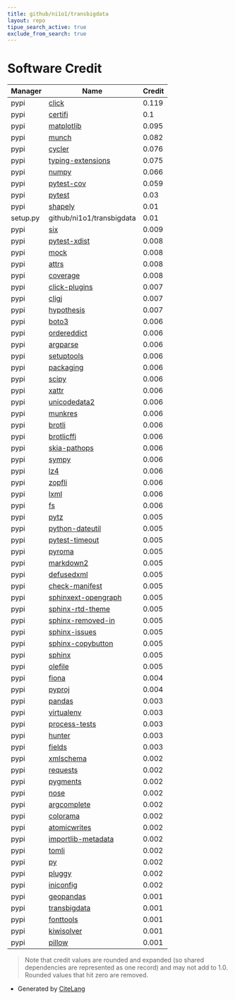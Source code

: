 ```yaml
---
title: github/ni1o1/transbigdata
layout: repo
tipue_search_active: true
exclude_from_search: true
---
```

# Software Credit

|Manager|Name|Credit|
|-------|----|------|
|pypi|[click](https://pypi.org/project/click)|0.119|
|pypi|[certifi](https://pypi.org/project/certifi)|0.1|
|pypi|[matplotlib](https://matplotlib.org)|0.095|
|pypi|[munch](https://github.com/Infinidat/munch)|0.082|
|pypi|[cycler](https://github.com/matplotlib/cycler)|0.076|
|pypi|[typing-extensions](https://pypi.org/project/typing-extensions)|0.075|
|pypi|[numpy](https://www.numpy.org)|0.066|
|pypi|[pytest-cov](https://github.com/pytest-dev/pytest-cov)|0.059|
|pypi|[pytest](https://docs.pytest.org/en/latest/)|0.03|
|pypi|[shapely](https://github.com/shapely/shapely)|0.01|
|setup.py|github/ni1o1/transbigdata|0.01|
|pypi|[six](https://pypi.org/project/six)|0.009|
|pypi|[pytest-xdist](https://pypi.org/project/pytest-xdist)|0.008|
|pypi|[mock](http://mock.readthedocs.org/en/latest/)|0.008|
|pypi|[attrs](https://pypi.org/project/attrs)|0.008|
|pypi|[coverage](https://pypi.org/project/coverage)|0.008|
|pypi|[click-plugins](https://github.com/click-contrib/click-plugins)|0.007|
|pypi|[cligj](https://github.com/mapbox/cligj)|0.007|
|pypi|[hypothesis](https://pypi.org/project/hypothesis)|0.007|
|pypi|[boto3](https://pypi.org/project/boto3)|0.006|
|pypi|[ordereddict](https://pypi.org/project/ordereddict)|0.006|
|pypi|[argparse](https://pypi.org/project/argparse)|0.006|
|pypi|[setuptools](https://pypi.org/project/setuptools)|0.006|
|pypi|[packaging](https://pypi.org/project/packaging)|0.006|
|pypi|[scipy](https://www.scipy.org)|0.006|
|pypi|[xattr](https://pypi.org/project/xattr)|0.006|
|pypi|[unicodedata2](https://pypi.org/project/unicodedata2)|0.006|
|pypi|[munkres](https://pypi.org/project/munkres)|0.006|
|pypi|[brotli](https://pypi.org/project/brotli)|0.006|
|pypi|[brotlicffi](https://pypi.org/project/brotlicffi)|0.006|
|pypi|[skia-pathops](https://pypi.org/project/skia-pathops)|0.006|
|pypi|[sympy](https://pypi.org/project/sympy)|0.006|
|pypi|[lz4](https://pypi.org/project/lz4)|0.006|
|pypi|[zopfli](https://pypi.org/project/zopfli)|0.006|
|pypi|[lxml](https://pypi.org/project/lxml)|0.006|
|pypi|[fs](https://pypi.org/project/fs)|0.006|
|pypi|[pytz](https://pypi.org/project/pytz)|0.005|
|pypi|[python-dateutil](https://pypi.org/project/python-dateutil)|0.005|
|pypi|[pytest-timeout](https://pypi.org/project/pytest-timeout)|0.005|
|pypi|[pyroma](https://pypi.org/project/pyroma)|0.005|
|pypi|[markdown2](https://pypi.org/project/markdown2)|0.005|
|pypi|[defusedxml](https://pypi.org/project/defusedxml)|0.005|
|pypi|[check-manifest](https://pypi.org/project/check-manifest)|0.005|
|pypi|[sphinxext-opengraph](https://pypi.org/project/sphinxext-opengraph)|0.005|
|pypi|[sphinx-rtd-theme](https://pypi.org/project/sphinx-rtd-theme)|0.005|
|pypi|[sphinx-removed-in](https://pypi.org/project/sphinx-removed-in)|0.005|
|pypi|[sphinx-issues](https://pypi.org/project/sphinx-issues)|0.005|
|pypi|[sphinx-copybutton](https://pypi.org/project/sphinx-copybutton)|0.005|
|pypi|[sphinx](https://pypi.org/project/sphinx)|0.005|
|pypi|[olefile](https://pypi.org/project/olefile)|0.005|
|pypi|[fiona](http://github.com/Toblerity/Fiona)|0.004|
|pypi|[pyproj](https://github.com/pyproj4/pyproj)|0.004|
|pypi|[pandas](https://pandas.pydata.org)|0.003|
|pypi|[virtualenv](https://pypi.org/project/virtualenv)|0.003|
|pypi|[process-tests](https://pypi.org/project/process-tests)|0.003|
|pypi|[hunter](https://pypi.org/project/hunter)|0.003|
|pypi|[fields](https://pypi.org/project/fields)|0.003|
|pypi|[xmlschema](https://pypi.org/project/xmlschema)|0.002|
|pypi|[requests](https://pypi.org/project/requests)|0.002|
|pypi|[pygments](https://pypi.org/project/pygments)|0.002|
|pypi|[nose](https://pypi.org/project/nose)|0.002|
|pypi|[argcomplete](https://pypi.org/project/argcomplete)|0.002|
|pypi|[colorama](https://pypi.org/project/colorama)|0.002|
|pypi|[atomicwrites](https://pypi.org/project/atomicwrites)|0.002|
|pypi|[importlib-metadata](https://pypi.org/project/importlib-metadata)|0.002|
|pypi|[tomli](https://pypi.org/project/tomli)|0.002|
|pypi|[py](https://pypi.org/project/py)|0.002|
|pypi|[pluggy](https://pypi.org/project/pluggy)|0.002|
|pypi|[iniconfig](https://pypi.org/project/iniconfig)|0.002|
|pypi|[geopandas](http://geopandas.org)|0.001|
|pypi|[transbigdata](https://github.com/ni1o1/transbigdata)|0.001|
|pypi|[fonttools](http://github.com/fonttools/fonttools)|0.001|
|pypi|[kiwisolver](https://github.com/nucleic/kiwi)|0.001|
|pypi|[pillow](https://python-pillow.org)|0.001|


> Note that credit values are rounded and expanded (so shared dependencies are represented as one record) and may not add to 1.0. Rounded values that hit zero are removed.


- Generated by [CiteLang](https://github.com/vsoch/citelang)

